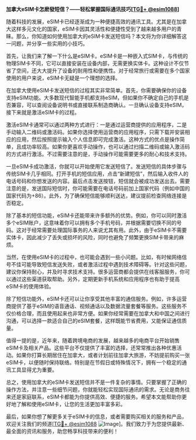**加拿大eSIM卡怎麽發短信？——轻松掌握国际通讯技巧[[TG💪+ @esim1088](https://t.me/s/esim1088)]**

随着科技的发展，eSIM卡已经逐渐成为一种便捷高效的通讯工具。尤其是在加拿大这样多元文化的国家，eSIM卡因其灵活性和便捷性受到了越来越多用户的青睐。那么，你知道如何使用加拿大的eSIM卡发送短信吗？本文将为你详细解答这一问题，并分享一些实用的小技巧。

首先，让我们来了解一下什么是eSIM卡。eSIM卡是一种嵌入式SIM卡，与传统的物理SIM卡不同，它可以直接安装在设备内部，无需更换实体卡。这种设计不仅节省了空间，还大大提升了设备的耐用性和便携性。对于经常旅行或需要在多个国家使用的用户来说，eSIM卡无疑是一个理想的选择。

在加拿大使用eSIM卡发送短信的过程其实非常简单。首先，你需要确保你的设备支持eSIM功能。大多数现代智能手机都支持eSIM，但如果你不确定自己的手机是否兼容，可以查阅设备说明书或直接联系制造商确认。一旦确认设备支持eSIM，接下来就是激活eSIM卡的过程。

激活eSIM卡通常可以通过两种方式进行：一是通过运营商提供的应用程序，二是手动输入二维码或激活码。如果你选择使用运营商的应用程序，只需下载并安装相应的应用，然后按照提示输入个人信息即可完成激活。这种方式的优点是操作简单，且成功率较高。如果你更喜欢手动操作，也可以通过扫描二维码或输入激活码的方式进行激活。不过需要注意的是，手动操作可能需要更多的耐心和技术支持。

一旦eSIM卡成功激活，你就可以开始使用它发送短信了。发送短信的具体步骤与传统SIM卡几乎相同。打开手机的短信应用，点击“新建短信”，然后输入收件人的电话号码和你想发送的内容。最后点击发送按钮，短信就会被成功发送出去。需要注意的是，发送国际短信时，你可能需要在电话号码前加上国家代码（例如中国的国家代码为+86）。此外，为了确保短信能够顺利送达，建议提前检查网络连接是否稳定。

除了基本的短信功能，eSIM卡还能带来许多额外的优势。例如，你可以同时激活多个eSIM账户，这意味着你可以拥有多个手机号码，并根据需要切换不同的号码。这对于经常需要处理国际事务的人来说尤其有用。此外，由于eSIM卡不需要实体卡，因此减少了丢失或损坏的风险，同时也避免了频繁更换SIM卡带来的麻烦。

当然，在使用eSIM卡的过程中，也可能会遇到一些小问题。比如，有时候网络信号不佳可能导致短信发送失败，或者激活过程中遇到技术障碍等。针对这些问题，建议你保持耐心，并及时寻求技术支持。很多运营商都会提供在线客服服务，你可以通过这些渠道获取帮助。另外，定期更新手机系统和应用程序也有助于提高eSIM卡的使用体验。

除了短信功能外，eSIM卡还可以让你享受其他丰富的通信服务。例如，许多运营商提供了基于eSIM的语音通话、视频通话以及数据流量套餐等服务。这些服务不仅价格合理，而且使用起来也非常方便。如果你经常需要在加拿大和中国之间进行沟通，可以选择一款适合自己的eSIM套餐，这样既能节省费用，又能保证通信质量。

值得一提的是，近年来，随着跨境电商的发展，越来越多的电商平台开始销售eSIM卡及相关产品。这些平台不仅提供了丰富的选择，还常常推出各种优惠活动。如果你打算长期居住在加拿大，或者计划前往加拿大旅游，不妨提前购买一张eSIM卡，以便随时保持联络。特别是在节假日或特殊情况下，拥有一个稳定的通讯工具显得尤为重要。

总之，使用加拿大的eSIM卡发送短信并不是一件复杂的事情。只要掌握了正确的操作方法，并注意一些细节问题，你就能轻松实现国际通讯的需求。无论是商务往来还是家庭联系，eSIM卡都能为你提供高效、便捷的服务。希望本文能帮助你更好地了解和使用eSIM卡，让您的生活更加丰富多彩。

最后，如果你想了解更多关于eSIM卡的信息，或者需要购买相关的服务和产品，欢迎关注我们的频道[[TG💪+ @esim1088](https://t.me/s/esim1088) ![Image](https://i.postimg.cc/4NQfJmqS/Snipaste-2025-05-13-00-14-12.png)]。我们致力于为您提供最新、最全面的资讯和服务，助您畅享科技带来的便利！